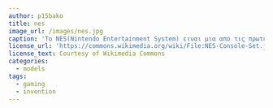 ```yaml
---
author: p15bako
title: nes
image_url: /images/nes.jpg
caption: 'To NES(Nintendo Entertainment System) ειναι μια απο τις πρωτες κονσολες που βγηκαν στην αγορα, αλλαζοντας τα δεδομενα εκ τοτε.'
license_url: 'https://commons.wikimedia.org/wiki/File:NES-Console-Set.jpg'
license_text: Courtesy of Wikimedia Commons
categories:
  - models
tags:
  - gaming
  - invention
---
```

